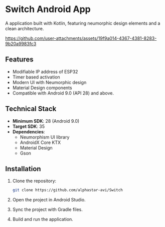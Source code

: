 # Switch Android App

A application built with Kotlin, featuring neumorphic design elements and a clean architecture.



https://github.com/user-attachments/assets/19f9a014-4367-4381-8283-9b20a9983fc3




## Features

- Modifiable IP address of ESP32
- Timer based activation
- Modern UI with Neumorphic design
- Material Design components
- Compatible with Android 9.0 (API 28) and above.


## Technical Stack

- **Minimum SDK**: 28 (Android 9.0)
- **Target SDK**: 35
- **Dependencies**:
  - Neumorphism UI library
  - AndroidX Core KTX
  - Material Design
  - Gson


## Installation

1. Clone the repository:
   ```bash
   git clone https://github.com/alphastar-avi/Switch
   ```

2. Open the project in Android Studio.

3. Sync the project with Gradle files.

4. Build and run the application.



